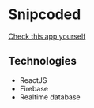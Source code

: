 # Snipcoded

[Check this app yourself](https://snipcoded.web.app/)

## Technologies
* ReactJS
* Firebase
* Realtime database
